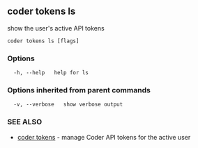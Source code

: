 ## coder tokens ls

show the user's active API tokens

```
coder tokens ls [flags]
```

### Options

```
  -h, --help   help for ls
```

### Options inherited from parent commands

```
  -v, --verbose   show verbose output
```

### SEE ALSO

* [coder tokens](coder_tokens.md)	 - manage Coder API tokens for the active user

